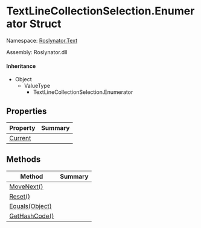 # TextLineCollectionSelection\.Enumerator Struct

Namespace: [Roslynator.Text](../../README.md)

Assembly: Roslynator\.dll

#### Inheritance

* Object
  * ValueType
    * TextLineCollectionSelection\.Enumerator

## Properties

| Property| Summary|
| --- | --- |
| [Current](Current/README.md) | |

## Methods

| Method| Summary|
| --- | --- |
| [MoveNext()](MoveNext/README.md) | |
| [Reset()](Reset/README.md) | |
| [Equals(Object)](Equals/README.md) | |
| [GetHashCode()](GetHashCode/README.md) | |

